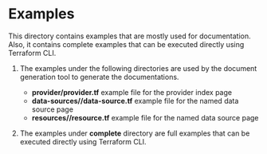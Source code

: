 # Examples

This directory contains examples that are mostly used for documentation. Also, it contains complete examples that can be executed directly using Terraform CLI.

1. The examples under the following directories are used by the document generation tool to generate the documentations.

    * **provider/provider.tf** example file for the provider index page
    * **data-sources/<full data source name>/data-source.tf** example file for the named data source page
    * **resources/<full resource name>/resource.tf** example file for the named data source page

2. The examples under **complete** directory are full examples that can be executed directly using Terraform CLI.